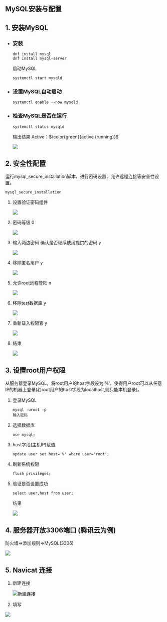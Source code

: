 ## MySQL安装与配置
## 1. 安装MySQL
- ### 安装

  ```
  dnf install mysql
  dnf install mysql-server
  ```

  启动MySQL

   ```
   systemctl start mysqld
   ```

- ### 设置MySQL自动启动

  ```
  systemctl enable --now mysqld
  ```

- ### 检查MySQL是否在运行

  ```
  systemctl status mysqld
  ```
  
  输出结果 Active：$\color{green}{active (running)}$
  
  ![](./img/MySQLActive.png)

## 2. 安全性配置

运行mysql_secure_installation脚本，进行密码设置、允许远程连接等安全性设置。

```
mysql_secure_installation
```

1. 设置验证密码组件

   ![](./img/mysql_secure_installation1.png)

2. 密码等级 0

   ![](./img/mysql_secure_installation2.png)

3. 输入两边密码 确认是否继续使用提供的密码 y

   ![](./img/mysql_secure_installation3.png)

4. 移除匿名用户 y

   ![](./img/mysql_secure_installation4.png)

5. 允许root远程登陆 n

   ![](./img/mysql_secure_installation5.png)

6. 移除test数据库 y

   ![](./img/mysql_secure_installation6.png)

7. 重新载入权限表 y

   ![](./img/mysql_secure_installation7.png)

8. 结束

   ![](./img/mysql_secure_installation8.png)

## 3. 设置root用户权限

从服务器登录MySQL，将root用户的host字段设为’%’，使得用户root可以从任意IP的机器上登录(若root用户的host字段为localhost,则只能本机登录)。

1. 登录MySQL

   ```
   mysql -uroot -p
   输入密码
   ```

2. 选择数据库

   ```
   use mysql;
   ```

3. host字段(主机IP)赋值

   ```
   update user set host='%' where user='root';
   ```

4. 刷新系统权限

   ```
   flush privileges;
   ```

5. 验证是否设置成功

   ```
   select user,host from user;
   ```

   结果

   ![](./img/select_host.png)

## 4. 服务器开放3306端口 (腾讯云为例)

防火墙=>添加规则=>MySQL(3306)

![](./img/MySQL3306.png)

## 5. Navicat 连接

1. 新建连接

   ![新建连接](./img/MySQL连接1.png)

2. 填写

  ![](./img/MySQL连接2.png)